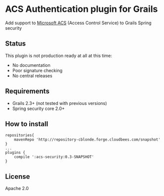# ACS Authentication plugin for Grails

Add support to [Microsoft ACS](http://en.wikipedia.org/wiki/Access_Control_Service) (Access Control Service) to Grails Spring security

## Status

This plugin is not production ready at all at this time:

* No documentation
* Poor signature checking
* No central releases

## Requirements

* Grails 2.3+ (not tested with previous versions)
* Spring security core 2.0+

## How to install

```
repositories{
	mavenRepo 'http://repository-cblonde.forge.cloudbees.com/snapshot'	
}
...
plugins {
	compile ':acs-security:0.3-SNAPSHOT'
}
```

## License

Apache 2.0
